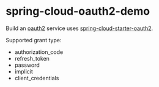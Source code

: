 # spring-cloud-oauth2-demo #
Build an [oauth2](https://oauth.net/2/) service uses [spring-cloud-starter-oauth2](https://github.com/spring-cloud/spring-cloud-security/tree/master/spring-cloud-starter-oauth2).

Supported grant type:

* authorization_code
* refresh_token
* password
* implicit
* client_credentials